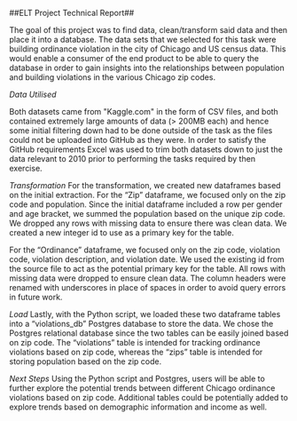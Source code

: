 ##ELT Project Technical Report##

The goal of this project was to find data, clean/transform said data and then place it into a database. The data sets that we selected for this task were building ordinance violation in the city of Chicago and US census data. This would enable a consumer of the end product to be able to query the database in order to gain insights into the relationships between population and building violations in the various Chicago zip codes.

*Data Utilised*

Both datasets came from "Kaggle.com" in the form of CSV files, and both contained extremely large amounts of data (> 200MB each) and hence some initial filtering down had to be done outside of the task as the files could not be uploaded into GitHub as they were. In order to satisfy the GitHub requirements Excel was used to trim both datasets down to just the data relevant to 2010 prior to performing the tasks required by then exercise. 

*Transformation*
For the transformation, we created new dataframes based on the initial extraction. For the “Zip” dataframe, we focused only on the zip code and population. Since the initial dataframe included a row per gender and age bracket, we summed the population based on the unique zip code. We dropped any rows with missing data to ensure there was clean data. We created a new integer id to use as a primary key for the table.

For the “Ordinance” dataframe, we focused only on the zip code, violation code, violation description, and violation date. We used the existing id from the source file to act as the potential primary key for the table. All rows with missing data were dropped to ensure clean data. The column headers were renamed with underscores in place of spaces in order to avoid query errors in future work. 

*Load*
Lastly, with the Python script, we loaded these two dataframe tables into a “violations_db” Postgres database to store the data. We chose the Postgres relational database since the two tables can be easily joined based on zip code. The “violations” table is intended for tracking ordinance violations based on zip code, whereas the “zips” table is intended for storing population based on the zip code. 

*Next Steps*
Using the Python script and Postgres, users will be able to further explore the potential trends between different Chicago ordinance violations based on zip code. Additional tables could be potentially added to explore trends based on demographic information and income as well.
